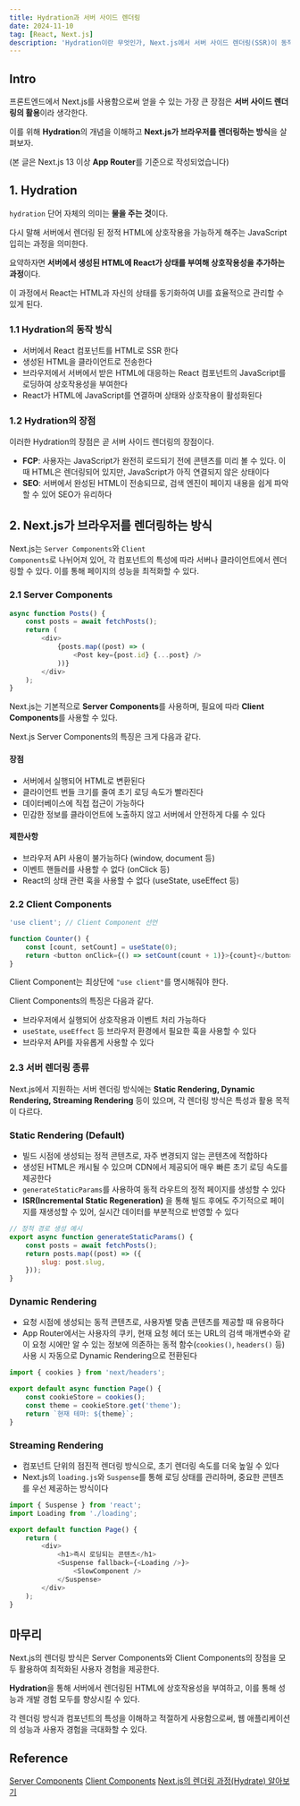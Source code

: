 ```yaml
---
title: Hydration과 서버 사이드 렌더링
date: 2024-11-10
tag: [React, Next.js]
description: 'Hydration이란 무엇인가, Next.js에서 서버 사이드 렌더링(SSR)이 동작하는 원리'
---
```


## Intro

프론트엔드에서 Next.js를 사용함으로써 얻을 수 있는 가장 큰 장점은 **서버 사이드 렌더링의 활용**이라 생각한다.

이를 위해 **Hydration**의 개념을 이해하고 **Next.js가 브라우저를 렌더링하는 방식**을 살펴보자.

(본 글은 Next.js 13 이상 **App Router**를 기준으로 작성되었습니다)

## 1. Hydration

<code>hydration</code> 단어 자체의 의미는 **물을 주는 것**이다.

다시 말해 서버에서 렌더링 된 정적 HTML에 상호작용을 가능하게 해주는 JavaScript 입히는 과정을 의미한다.

요약하자면 **서버에서 생성된 HTML에 React가 상태를 부여해 상호작용성을 추가하는 과정**이다.

이 과정에서 React는 HTML과 자신의 상태를 동기화하여 UI를 효율적으로 관리할 수 있게 된다.

### 1.1 Hydration의 동작 방식

-   서버에서 React 컴포넌트를 HTML로 SSR 한다
-   생성된 HTML을 클라이언트로 전송한다
-   브라우저에서 서버에서 받은 HTML에 대응하는 React 컴포넌트의 JavaScript를 로딩하여 상호작용성을 부여한다
-   React가 HTML에 JavaScript를 연결하며 상태와 상호작용이 활성화된다

### 1.2 Hydration의 장점

이러한 Hydration의 장점은 곧 서버 사이드 렌더링의 장점이다.

-   **FCP**: 사용자는 JavaScript가 완전히 로드되기 전에 콘텐츠를 미리 볼 수 있다. 이때 HTML은 렌더링되어 있지만, JavaScript가 아직 연결되지 않은 상태이다
-   **SEO**: 서버에서 완성된 HTML이 전송되므로, 검색 엔진이 페이지 내용을 쉽게 파악할 수 있어 SEO가 유리하다

## 2. Next.js가 브라우저를 렌더링하는 방식

Next.js는 <code>Server Components</code>와 <code>Client Components</code>로 나뉘어져 있어, 각 컴포넌트의 특성에 따라 서버나 클라이언트에서 렌더링할 수 있다. 이를 통해 페이지의 성능을 최적화할 수 있다.

### 2.1 Server Components

```javascript
async function Posts() {
    const posts = await fetchPosts();
    return (
        <div>
            {posts.map((post) => (
                <Post key={post.id} {...post} />
            ))}
        </div>
    );
}
```

Next.js는 기본적으로 **Server Components**를 사용하며, 필요에 따라 **Client Components**를 사용할 수 있다.

Next.js Server Components의 특징은 크게 다음과 같다.

#### 장점

-   서버에서 실행되어 HTML로 변환된다
-   클라이언트 번들 크기를 줄여 초기 로딩 속도가 빨라진다
-   데이터베이스에 직접 접근이 가능하다
-   민감한 정보를 클라이언트에 노출하지 않고 서버에서 안전하게 다룰 수 있다

#### 제한사항

-   브라우저 API 사용이 불가능하다 (window, document 등)
-   이벤트 핸들러를 사용할 수 없다 (onClick 등)
-   React의 상태 관련 훅을 사용할 수 없다 (useState, useEffect 등)

### 2.2 Client Components

```javascript
'use client'; // Client Component 선언

function Counter() {
    const [count, setCount] = useState(0);
    return <button onClick={() => setCount(count + 1)}>{count}</button>;
}
```

Client Component는 최상단에 <code>"use client"</code>를 명시해줘야 한다.

Client Components의 특징은 다음과 같다.

-   브라우저에서 실행되어 상호작용과 이벤트 처리 가능하다
-   <code>useState</code>, <code>useEffect</code> 등 브라우저 환경에서 필요한 훅을 사용할 수 있다
-   브라우저 API를 자유롭게 사용할 수 있다

### 2.3 서버 렌더링 종류

Next.js에서 지원하는 서버 렌더링 방식에는 **Static Rendering, Dynamic Rendering, Streaming Rendering** 등이 있으며, 각 렌더링 방식은 특성과 활용 목적이 다르다.

### Static Rendering (Default)

-   빌드 시점에 생성되는 정적 콘텐츠로, 자주 변경되지 않는 콘텐츠에 적합하다
-   생성된 HTML은 캐시될 수 있으며 CDN에서 제공되어 매우 빠른 초기 로딩 속도를 제공한다
-   <code>generateStaticParams</code>를 사용하여 동적 라우트의 정적 페이지를 생성할 수 있다
-   **ISR(Incremental Static Regeneration)** 을 통해 빌드 후에도 주기적으로 페이지를 재생성할 수 있어, 실시간 데이터를 부분적으로 반영할 수 있다

```javascript
// 정적 경로 생성 예시
export async function generateStaticParams() {
    const posts = await fetchPosts();
    return posts.map((post) => ({
        slug: post.slug,
    }));
}
```

### Dynamic Rendering

-   요청 시점에 생성되는 동적 콘텐츠로, 사용자별 맞춤 콘텐츠를 제공할 때 유용하다
-   App Router에서는 사용자의 쿠키, 현재 요청 헤더 또는 URL의 검색 매개변수와 같이 요청 시에만 알 수 있는 정보에 의존하는 동적 함수(<code>cookies()</code>, <code>headers()</code> 등) 사용 시 자동으로 Dynamic Rendering으로 전환된다

```javascript
import { cookies } from 'next/headers';

export default async function Page() {
    const cookieStore = cookies();
    const theme = cookieStore.get('theme');
    return `현재 테마: ${theme}`;
}
```

### Streaming Rendering

-   컴포넌트 단위의 점진적 렌더링 방식으로, 초기 렌더링 속도를 더욱 높일 수 있다
-   Next.js의 <code>loading.js</code>와 <code>Suspense</code>를 통해 로딩 상태를 관리하며, 중요한 콘텐츠를 우선 제공하는 방식이다

```javascript
import { Suspense } from 'react';
import Loading from './loading';

export default function Page() {
    return (
        <div>
            <h1>즉시 로딩되는 콘텐츠</h1>
            <Suspense fallback={<Loading />}>
                <SlowComponent />
            </Suspense>
        </div>
    );
}
```

## 마무리

Next.js의 렌더링 방식은 Server Components와 Client Components의 장점을 모두 활용하여 최적화된 사용자 경험을 제공한다.

**Hydration**을 통해 서버에서 렌더링된 HTML에 상호작용성을 부여하고, 이를 통해 성능과 개발 경험 모두를 향상시킬 수 있다.

각 렌더링 방식과 컴포넌트의 특성을 이해하고 적절하게 사용함으로써, 웹 애플리케이션의 성능과 사용자 경험을 극대화할 수 있다.

## Reference

[Server Components](https://nextjs-ko.org/docs/app/building-your-application/rendering/server-components)
[Client Components](https://nextjs-ko.org/docs/app/building-your-application/rendering/client-components)
[Next.js의 렌더링 과정(Hydrate) 알아보기](https://www.howdy-mj.me/next/hydrate)
